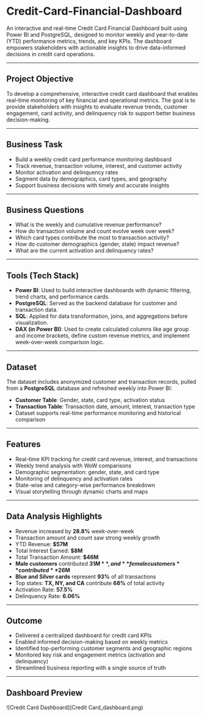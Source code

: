 # Credit-Card-Financial-Dashboard
An interactive and real-time Credit Card Financial Dashboard built using Power BI and PostgreSQL, designed to monitor weekly and year-to-date (YTD) performance metrics, trends, and key KPIs. The dashboard empowers stakeholders with actionable insights to drive data-informed decisions in credit card operations.

---

## Project Objective

To develop a comprehensive, interactive credit card dashboard that enables real-time monitoring of key financial and operational metrics. The goal is to provide stakeholders with insights to evaluate revenue trends, customer engagement, card activity, and delinquency risk to support better business decision-making.

---

## Business Task

- Build a weekly credit card performance monitoring dashboard
- Track revenue, transaction volume, interest, and customer activity
- Monitor activation and delinquency rates
- Segment data by demographics, card types, and geography
- Support business decisions with timely and accurate insights

---

## Business Questions

- What is the weekly and cumulative revenue performance?
- How do transaction volume and count evolve week over week?
- Which card types contribute the most to transaction activity?
- How do customer demographics (gender, state) impact revenue?
- What are the current activation and delinquency rates?

---

## Tools (Tech Stack)

- **Power BI**: Used to build interactive dashboards with dynamic filtering, trend charts, and performance cards.
- **PostgreSQL**: Served as the backend database for customer and transaction data.
- **SQL**: Applied for data transformation, joins, and aggregations before visualization.
- **DAX (in Power BI)**: Used to create calculated columns like age group and income brackets, define custom revenue metrics, and implement week-over-week comparison logic.

---

## Dataset

The dataset includes anonymized customer and transaction records, pulled from a **PostgreSQL** database and refreshed weekly into Power BI:

- **Customer Table**: Gender, state, card type, activation status
- **Transaction Table**: Transaction date, amount, interest, transaction type
- Dataset supports real-time performance monitoring and historical comparison

---

## Features

- Real-time KPI tracking for credit card revenue, interest, and transactions
- Weekly trend analysis with WoW comparisons
- Demographic segmentation: gender, state, and card type
- Monitoring of delinquency and activation rates
- State-wise and category-wise performance breakdown
- Visual storytelling through dynamic charts and maps

---

## Data Analysis Highlights

- Revenue increased by **28.8%** week-over-week
- Transaction amount and count saw strong weekly growth
- YTD Revenue: **$57M**
- Total Interest Earned: **$8M**
- Total Transaction Amount: **$46M**
- **Male customers** contributed **$31M**, and **female customers** contributed **$26M**
- **Blue and Silver cards** represent **93%** of all transactions
- Top states: **TX, NY, and CA** contribute **68%** of total activity
- Activation Rate: **57.5%**
- Delinquency Rate: **6.06%**

---

## Outcome

- Delivered a centralized dashboard for credit card KPIs
- Enabled informed decision-making based on weekly metrics
- Identified top-performing customer segments and geographic regions
- Monitored key risk and engagement metrics (activation and delinquency)
- Streamlined business reporting with a single source of truth

---

## Dashboard Preview

![Credit Card Dashboard](Credit Card_dashboard.png)

